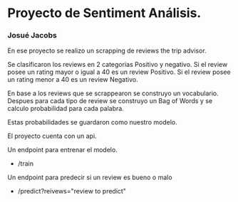 

# Proyecto de Sentiment Análisis.

### Josué Jacobs 


En ese proyecto se realizo un scrapping de reviews the trip advisor.


Se clasificaron los reviews en 2 categorias Positivo y negativo.
Si el review posee un rating mayor o igual a 40 es un review Positivo.
Si el review posee un rating menor a 40 es un review Negativo.


En base a los reviews que se scrappearon se construyo un vocabulario.
Despues para cada tipo de review se construyo un Bag of Words y se calculo probabilidad
para cada palabra.

Estas probabilidades se guardaron como nuestro modelo.


El proyecto cuenta con un api.

Un endpoint para entrenar el modelo.
- /train

Un endpoint para predecir si un review es bueno o malo 
- /predict?reivews="review to predict"